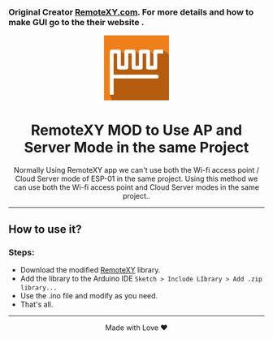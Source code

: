 ### Original Creator [RemoteXY.com](http://remotexy.com). For more details and how to make GUI go to the their website .

<p align="center"><img src="remoteXYLogo.png" alt="RemoteXY Logo" height="128"></p>

<h1 align="center">RemoteXY MOD to Use AP and Server Mode in the same Project</h1>

<p align="center">Normally Using RemoteXY app we can't use both the Wi-fi access point / Cloud Server mode of ESP-01 in the same project. Using this method we can use both the Wi-fi access point and Cloud Server modes in the same project..</p>

<hr>

##  How to use it?

### Steps:

-   Download the modified [RemoteXY](https://github.com/m0ni2/RemoteXY) library.
-   Add the library to the Arduino IDE 
    `Sketch > Include LIbrary > Add .zip library...`
-   Use the .ino file and modify as you need.
-   That's all.







---

<p align="center">Made with Love ❤️</p>
